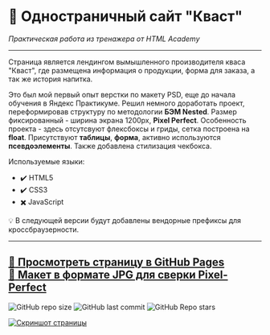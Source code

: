 # :small_orange_diamond: Одностраничный сайт "Кваст"
*Практическая работа из тренажера от HTML Academy*
______

Страница является лендингом вымышленного производителя кваса "Кваст", где размещена информация о продукции, форма для заказа, а так же история напитка.

Это был мой первый опыт верстки по макету PSD, еще до начала обучения в Яндекс Практикуме. Решил немного доработать проект, переформировав структуру по методологии **БЭМ Nested**. Размер фиксированный - ширина экрана 1200px, **Pixel Perfect**. Особенность проекта - здесь отсутсвуют флексбоксы и гриды, сетка построена на **float**. Присутствуют **таблицы**, **форма**, активно используются **псевдоэлементы**. Также добавлена стилизация чекбокса.

Используемые языки: 
* :heavy_check_mark: HTML5    
* :heavy_check_mark: CSS3    
* :heavy_multiplication_x: JavaScript  

:bulb: В следующей версии будут добавлены вендорные префиксы для кроссбраузерности.
______

[:link: Просмотреть страницу в GitHub Pages](https://uzornakovre.github.io/kvast/)  
[:link: Макет в формате JPG для сверки Pixel-Perfect ](https://htmlacademy.ru/assets/courses/156/preview.jpg)
------
![GitHub repo size](https://img.shields.io/github/repo-size/uzornakovre/kvast?color=yellow&style=flat-square) ![GitHub last commit](https://img.shields.io/github/last-commit/uzornakovre/kvast?color=blue&style=flat-square) ![GitHub Repo stars](https://img.shields.io/github/stars/uzornakovre/kvast?color=pink&style=flat-square)  

[![Скриншот страницы](https://i.ibb.co/d7SJmK5/2022-08-22-11-16-21.png)](https://uzornakovre.github.io/kvast/)